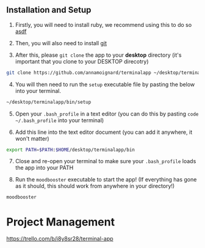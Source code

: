 ## Installation and Setup

1. Firstly, you will need to install ruby, we recommend using this to do so [asdf](https://asdf-vm.com/)

2. Then, you will also need to install [git](https://git-scm.com/downloads)

3. After this, please `git clone` the app to your **desktop** directory (it's important that you clone to your DESKTOP direcotry)

```bash
git clone https://github.com/annamoignard/terminalapp ~/desktop/terminalapp
```

4. You will then need to run the `setup` executable file by pasting the below into your terminal. 

```bash
~/desktop/terminalapp/bin/setup 
```
5. Open your `.bash_profile` in a text editor
(you can do this by pasting `code ~/.bash_profile` into your terminal)

6. Add this line into the text editor document (you can add it anywhere, it won't matter)

```bash
export PATH=$PATH:$HOME/desktop/terminalapp/bin
```

7. Close and re-open your terminal to make sure your `.bash_profile` loads the app into your PATH

8. Run the `moodbooster` executable to start the app! (If everything has gone as it should, this should work from anywhere in your directory!)

```bash
moodbooster
``` 

# Project Management 

https://trello.com/b/i8y8sr28/terminal-app